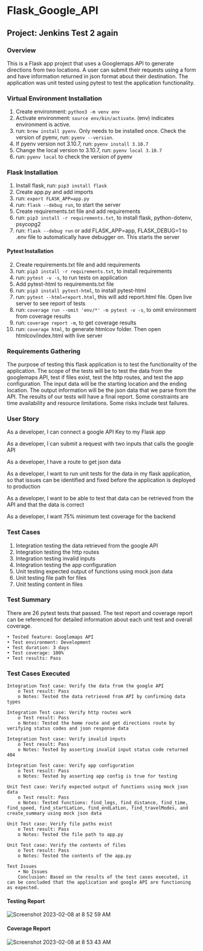 # Flask_Google_API

## Project: Jenkins Test 2 again

### Overview
This is a Flask app project that uses a Googlemaps API to generate directions from two locations. A user can submit their requests using a form and have information returned in json format about their destination. The application was unit tested using pytest to test the application functionality. 


### Virtual Environment Installation
1. Create environment: ```python3 -m venv env```
2. Activate environment: ```source env/bin/activate```. (env) indicates environment is active. 
3. run: ```brew install pyenv```. Only needs to be installed once. Check the version of pyenv, run: ```pyenv --version```.
4. If pyenv version not 3.10.7, run: ```pyenv install 3.10.7```
5. Change the local version to 3.10.7, run: ```pyenv local 3.10.7```
6. run: ```pyenv local``` to check the version of pyenv

### Flask Installation
1. Install flask, run: ```pip3 install flask```
2. Create app.py and add imports
3. run: ```export FLASK_APP=app.py```
4. run: ```flask --debug run```, to start the server
5. Create requirements.txt file and add requirements
6. run: ```pip3 install -r requirements.txt```, to install flask, python-dotenv, psycopg2
7. run: ```flask --debug run``` or add FLASK_APP=app, FLASK_DEBUG=1 to .env file to automatically have debugger on. This starts the server

#### Pytest Installation

2. Create requirements.txt file and add requirements
3. run: ```pip3 install -r requirements.txt```, to install requirements
4. run: ```pytest -v -s```, to run tests on application
5. Add pytest-html to requirements.txt file
6. run: ```pip3 install pytest-html```, to install pytest-html
7. run: ```pytest --html=report.html```, this will add report.html file. Open live server to see report of tests
8. run: ```coverage run --omit 'env/*' -m pytest -v -s```, to omit environment from coverage results
9. run: ```coverage report -m```, to get coverage results
10. run: ```coverage html```, to generate htmlcov folder. Then open htmlcov/index.html with live server

### Requirements Gathering
The purpose of testing this flask application is to test the functionality of the application. The scope of the tests will be to test the data from the googlemaps API, test if files exist, test the http routes, and test the app configuration. The input data will be the starting location and the ending location. The output information will be the json data that we parse from the API. The results of our tests will have a final report. Some constraints are time availability and resource limitations. Some risks include test failures.

### User Story
As a developer, I can connect a google API Key to my Flask app

As a developer, I can submit a request with two inputs that calls the google API

As a developer, I have a route to get json data

As a developer, I want to run unit tests for the data in my flask application, so that issues can be identified and fixed before the application is deployed to production 

As a developer, I want to be able to test that data can be retrieved from the API and that the data is correct 

As a developer, I want 75% minimum test coverage for the backend

### Test Cases
1. Integration testing the data retrieved from the google API 
2. Integration testing the http routes
3. Integration testing invalid inputs
4. Integration testing the app configuration 
5. Unit testing expected output of functions using mock json data
6. Unit testing file path for files 
7. Unit testing content in files

### Test Summary
There are 26 pytest tests that passed. The test report and coverage report can be referenced for detailed information about each unit test and overall coverage.

    • Tested feature: Googlemaps API
    • Test environment: Development
    • Test duration: 3 days
    • Test coverage: 100%
    • Test results: Pass

### Test Cases Executed
```
Integration Test case: Verify the data from the google API
    o Test result: Pass
    o Notes: Tested the data retrieved from API by confirming data types

Integration Test case: Verify http routes work
    o Test result: Pass
    o Notes: Tested the home route and get directions route by verifying status codes and json response data 

Integration Test case: Verify invalid inputs
    o Test result: Pass
    o Notes: Tested by asserting invalid input status code returned 404   

Integration Test case: Verify app configuration
    o Test result: Pass
    o Notes: Tested by asserting app config is true for testing 

Unit Test case: Verify expected output of functions using mock json data
    o Test result: Pass
    o Notes: Tested functions: find_legs, find_distance, find_time, find_speed, find_startLatLon, find_endLatLon, find_travelModes, and create_summary using mock json data      

Unit Test case: Verify file paths exist
    o Test result: Pass
    o Notes: Tested the file path to app.py

Unit Test case: Verify the contents of files
    o Test result: Pass
    o Notes: Tested the contents of the app.py          
    
Test Issues
    • No Issues
    Conclusion: Based on the results of the test cases executed, it can be concluded that the application and google API are functioning as expected. 
```    


#### Testing Report
![Screenshot 2023-02-08 at 8 52 59 AM](https://user-images.githubusercontent.com/104322947/217598648-63c93570-3f16-47bf-aba4-3b853e4bc0f9.png)


#### Coverage Report
![Screenshot 2023-02-08 at 8 53 43 AM](https://user-images.githubusercontent.com/104322947/217598694-8703e1e7-0623-4bad-bd5a-1abf98a345d2.png)
